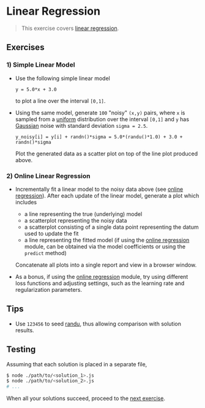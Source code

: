 # Linear Regression

> This exercise covers [linear regression][linear-regression].


## Exercises

<!-- TODO: stream version, including random data generation -->
<!-- TODO: various example use cases with real-world datasets; e.g., predicting home prices based on square footage -->

### 1) Simple Linear Model

* Use the following simple linear model

  ``` text
  y = 5.0*x + 3.0
  ```

  to plot a line over the interval `[0,1]`.

* Using the same model, generate `100` "noisy" `(x,y)` pairs, where `x` is sampled from a [uniform][@stdlib/math/base/random/randu] distribution over the interval `[0,1]` and `y` has [Gaussian][@stdlib/math/base/random/randn] noise with standard deviation `sigma = 2.5`.

  ``` text
  y_noisy[i] = y[i] + randn()*sigma = 5.0*(randu()*1.0) + 3.0 + randn()*sigma 
  ```

  Plot the generated data as a scatter plot on top of the line plot produced above.


### 2) Online Linear Regression

* Incrementally fit a linear model to the noisy data above (see [online regression][@stdlib/math/ml/online-sgd-regression]). After each update of the linear model, generate a plot which includes

  - a line representing the true (underlying) model
  - a scatterplot representing the noisy data
  - a scatterplot consisting of a single data point representing the datum used to update the fit
  - a line representing the fitted model (if using the [online regression][@stdlib/math/ml/online-sgd-regression] module, can be obtained via the model coefficients or using the `predict` method)

  Concatenate all plots into a single report and view in a browser window.

* As a bonus, if using the [online regression][@stdlib/math/ml/online-sgd-regression] module, try using different loss functions and adjusting settings, such as the learning rate and regularization parameters.


## Tips

* Use `123456` to seed [randu][@stdlib/math/base/random/randu], thus allowing comparison with solution results.


## Testing

Assuming that each solution is placed in a separate file,

``` bash
$ node ./path/to/<solution_1>.js
$ node ./path/to/<solution_2>.js
# ...
```

When all your solutions succeed, proceed to the [next exercise][next-exercise].


<section class="links">

[linear-regression]: https://en.wikipedia.org/wiki/Linear_regression
[@stdlib/math/ml/online-sgd-regression]: https://github.com/stdlib-js/stdlib/tree/develop/lib/node_modules/%40stdlib/math/ml/online-sgd-regression

[@stdlib/math/base/random/randu]: https://github.com/stdlib-js/stdlib/tree/develop/lib/node_modules/%40stdlib/math/base/random/randu
[@stdlib/math/base/random/randn]: https://github.com/stdlib-js/stdlib/tree/develop/lib/node_modules/%40stdlib/math/base/random/randn

[next-exercise]: https://github.com/stdlib-js/stdlib/blob/develop/workshops/numeric-computing/exercises/

</section>

<!-- /.links -->
